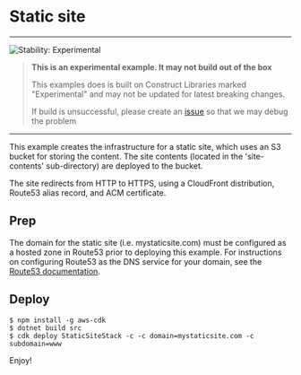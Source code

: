 
# Static site
<!--BEGIN STABILITY BANNER-->
---

![Stability: Experimental](https://img.shields.io/badge/stability-Experimental-important.svg?style=for-the-badge)

> **This is an experimental example. It may not build out of the box**
>
> This examples does is built on Construct Libraries marked "Experimental" and may not be updated for latest breaking changes.
>
> If build is unsuccessful, please create an [issue](https://github.com/aws-samples/aws-cdk-examples/issues/new) so that we may debug the problem

---
<!--END STABILITY BANNER-->

This example creates the infrastructure for a static site, which uses an S3 bucket for storing the content.  The site contents (located in the 'site-contents' sub-directory) are deployed to the bucket.

The site redirects from HTTP to HTTPS, using a CloudFront distribution, Route53 alias record, and ACM certificate.

## Prep

The domain for the static site (i.e. mystaticsite.com) must be configured as a hosted zone in Route53 prior to deploying this example.  For instructions on configuring Route53 as the DNS service for your domain, see the [Route53 documentation](https://docs.aws.amazon.com/Route53/latest/DeveloperGuide/dns-configuring.html).

## Deploy

```
$ npm install -g aws-cdk
$ dotnet build src
$ cdk deploy StaticSiteStack -c -c domain=mystaticsite.com -c subdomain=www
```

Enjoy!

